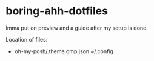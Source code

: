 # boring-ahh-dotfiles
Imma put on preview and a guide after my setup is done.

Location of files:
- oh-my-posh/.theme.omp.json
~/.config
